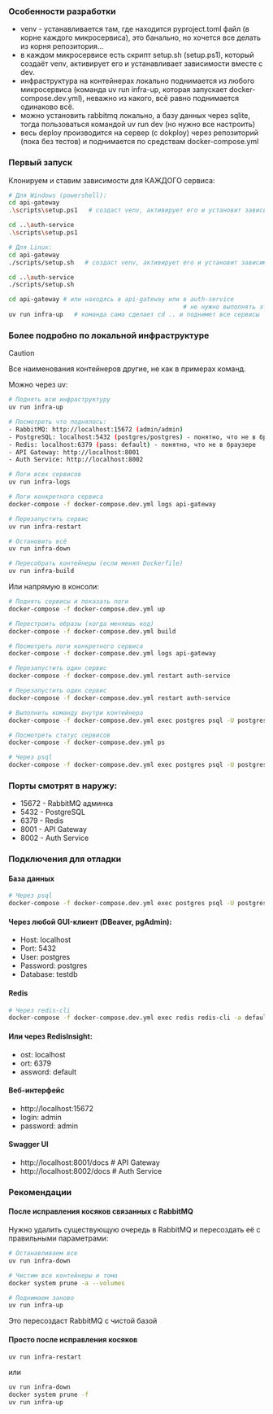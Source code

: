 ### Особенности разработки

- venv - устанавливается там, где находится pyproject.toml файл (в корне каждого микросервиса), это банально, но хочется все делать из корня репозитория...
- в каждом микросервисе есть скрипт setup.sh (setup.ps1), который создаёт venv, активирует его и устанавливает зависимости вместе с dev.
- инфраструктура на контейнерах локально поднимается из любого микросервиса (команда uv run infra-up, которая запускает docker-compose.dev.yml), неважно из какого, всё равно поднимается одинаково всё.
- можно установить rabbitmq локально, а базу данных через sqlite, тогда пользоваться командой uv run dev (но нужно все настроить)
- весь deploy производится на сервер (с dokploy) через репозиторий (пока без тестов) и поднимается по средствам docker-compose.yml

### Первый запуск
Клонируем и ставим зависимости для КАЖДОГО сервиса:
```bash
# Для Windows (powershell):
cd api-gateway
.\scripts\setup.ps1   # создаст venv, активирует его и установит зависимости

cd ..\auth-service
.\scripts\setup.ps1
```

```bash
# Для Linux:
cd api-gateway
./scripts/setup.sh   # создаст venv, активирует его и установит зависимости

cd ..\auth-service
./scripts/setup.sh
```

```bash
cd api-gateway # или находясь в api-gateway или в auth-service
                                                # не нужно выполнять эту команду
uv run infra-up   # команда сама сделает cd .. и поднимет все сервисы
```


### Более подробно по локальной инфраструктуре
> [!CAUTION]
> Все наименования контейнеров другие, не как в примерах команд.

Можно через uv:

```bash
# Поднять всю инфраструктуру
uv run infra-up

# Посмотреть что поднялось:
- RabbitMQ: http://localhost:15672 (admin/admin)
- PostgreSQL: localhost:5432 (postgres/postgres) - понятно, что не в браузере
- Redis: localhost:6379 (pass: default) - понятно, что не в браузере
- API Gateway: http://localhost:8001
- Auth Service: http://localhost:8002

# Логи всех сервисов
uv run infra-logs

# Логи конкретного сервиса
docker-compose -f docker-compose.dev.yml logs api-gateway

# Перезапустить сервис
uv run infra-restart

# Остановить всё
uv run infra-down

# Пересобрать контейнеры (если менял Dockerfile)
uv run infra-build
```

Или напрямую в консоли:

```bash
# Поднять сервисы и показать логи
docker-compose -f docker-compose.dev.yml up

# Перестроить образы (когда меняешь код)
docker-compose -f docker-compose.dev.yml build

# Посмотреть логи конкретного сервиса
docker-compose -f docker-compose.dev.yml logs api-gateway

# Перезапустить один сервис
docker-compose -f docker-compose.dev.yml restart auth-service

# Перезапустить один сервис
docker-compose -f docker-compose.dev.yml restart auth-service

# Выполнить команду внутри контейнера
docker-compose -f docker-compose.dev.yml exec postgres psql -U postgres

# Посмотреть статус сервисов
docker-compose -f docker-compose.dev.yml ps

# Через psql
docker-compose -f docker-compose.dev.yml exec postgres psql -U postgres testdb
```

### Порты смотрят в наружу:
- 15672 - RabbitMQ админка
- 5432 - PostgreSQL
- 6379 - Redis
- 8001 - API Gateway
- 8002 - Auth Service

### Подключения для отладки

#### База данных
```bash
# Через psql
docker-compose -f docker-compose.dev.yml exec postgres psql -U postgres testdb
```

#### Через любой GUI-клиент (DBeaver, pgAdmin):
- Host: localhost
- Port: 5432
- User: postgres
- Password: postgres
- Database: testdb

#### Redis
```bash
# Через redis-cli
docker-compose -f docker-compose.dev.yml exec redis redis-cli -a default
```

#### Или через RedisInsight:
- ost: localhost
- ort: 6379
- assword: default

#### Веб-интерфейс
- http://localhost:15672
- login: admin
- password: admin

#### Swagger UI
- http://localhost:8001/docs  # API Gateway
- http://localhost:8002/docs  # Auth Service


### Рекомендации
#### После исправления косяков связанных с RabbitMQ

Нужно удалить существующую очередь в RabbitMQ и пересоздать её с правильными параметрами:
```bash
# Останавливаем все
uv run infra-down

# Чистим все контейнеры и тома
docker system prune -a --volumes

# Поднимаем заново
uv run infra-up
```
Это пересоздаст RabbitMQ с чистой базой

#### Просто после исправления косяков
```bash
uv run infra-restart
```
или
```bash
uv run infra-down
docker system prune -f
uv run infra-up
```